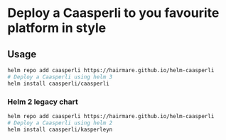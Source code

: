 # Deploy a Caasperli to you favourite platform in style

## Usage

```bash
helm repo add caasperli https://hairmare.github.io/helm-caasperli
# Deploy a Caasperli using helm 3
helm install caasperli/caasperli
```

### Helm 2 legacy chart

```bash
helm repo add caasperli https://hairmare.github.io/helm-caasperli
# Deploy a Caasperli using helm 2
helm install caasperli/kasperleyn
```
